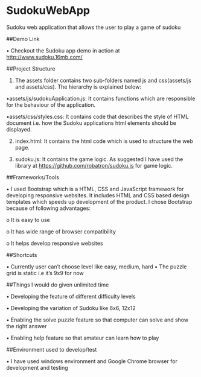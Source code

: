 # SudokuWebApp
Sudoku web application that allows the user to play a game of sudoku 

##Demo Link
 
• Checkout the Sudoku app demo in action at http://www.sudoku.16mb.com/


##Project Structure
1)  The assets folder contains two sub-folders named js and css(assets/js and assets/css). The hierarchy is explained below:

•assets/js/sudokuApplication.js: It contains functions which are responsible for the behaviour of the application.

•assets/css/styles.css: It contains code that describes the style of HTML document i.e. how the Sudoku applications html elements should be displayed.

2)	index.html: It contains the html code which is used to structure the web page. 

3)	sudoku.js: It contains the game logic. As suggested I have used the library at  https://github.com/robatron/sudoku.js for game logic.

##Frameworks/Tools

•	I used Bootstrap which is a HTML, CSS and JavaScript framework for developing responsive websites. It includes HTML and CSS based design templates which speeds up development of the product.  I chose Bootstrap because of following advantages:

o	It is easy to use

o	It has wide range of browser compatibility

o	It helps develop responsive websites

##Shortcuts

•	Currently user can’t choose level like easy, medium, hard 
•	The puzzle grid is static i.e it’s 9x9 for now

##Things I would do given unlimited time 

•	Developing the feature of different difficulty levels

•	Developing the variation of Sudoku like 6x6, 12x12

•	Enabling the solve puzzle feature so that computer can solve and show the right answer

•	Enabling help feature so that amateur can learn how to play

##Environment used to develop/test

•	I have used windows environment and Google Chrome browser for development and testing 

